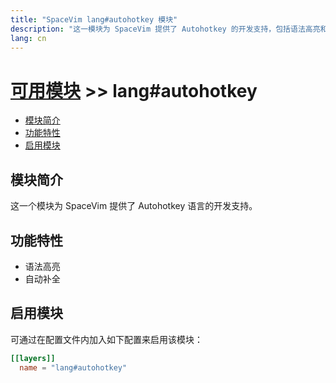 ```yaml
---
title: "SpaceVim lang#autohotkey 模块"
description: "这一模块为 SpaceVim 提供了 Autohotkey 的开发支持，包括语法高亮和自动补全等功能。"
lang: cn
---
```


# [可用模块](../../) >> lang#autohotkey

<!-- vim-markdown-toc GFM -->

- [模块简介](#模块简介)
- [功能特性](#功能特性)
- [启用模块](#启用模块)

<!-- vim-markdown-toc -->

## 模块简介

这一个模块为 SpaceVim 提供了 Autohotkey 语言的开发支持。

## 功能特性

- 语法高亮
- 自动补全

## 启用模块

可通过在配置文件内加入如下配置来启用该模块：

```toml
[[layers]]
  name = "lang#autohotkey"
```
